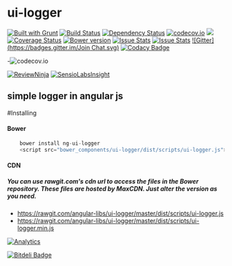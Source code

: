 
# ui-logger
[![Built with Grunt](https://cdn.gruntjs.com/builtwith.png)](http://gruntjs.com/)
[![Build Status](https://travis-ci.org/angular-libs/ui-logger.svg?branch=master)](https://travis-ci.org/angular-libs/ui-logger)
[![Dependency Status](https://gemnasium.com/angular-libs/ui-logger.svg)](https://gemnasium.com/angular-libs/ui-logger)
[![codecov.io](https://codecov.io/github/angular-libs/ui-logger/coverage.svg?branch=master)](https://codecov.io/github/angular-libs/ui-logger?branch=master)
<a href="https://codeclimate.com/github/angular-libs/ui-logger"><img src="https://codeclimate.com/github/angular-libs/ui-logger/badges/gpa.svg" /></a>
[![Coverage Status](https://coveralls.io/repos/angular-libs/ui-logger/badge.svg?branch=master&service=github)](https://coveralls.io/github/angular-libs/ui-logger?branch=master)
[![Bower version](https://badge.fury.io/bo/ui-logger.svg)](https://badge.fury.io/bo/ui-logger)
[![Issue Stats](http://issuestats.com/github/angular-libs/ui-logger/badge/pr?style=flat-square)](http://issuestats.com/github/angular-libs/ui-logger)
[![Issue Stats](http://issuestats.com/github/angular-libs/ui-logger/badge/issue)](http://issuestats.com/github/angular-libs/ui-logger)
[![Gitter](https://badges.gitter.im/Join Chat.svg)](https://gitter.im/angular-libs?utm_source=badge&utm_medium=badge&utm_campaign=pr-badge)
[![Codacy Badge](https://api.codacy.com/project/badge/grade/a1ec55d3234241f283c9da7ff8a9a21b)](https://www.codacy.com/app/kuldeepkeshwar/ui-logger)

-![codecov.io](https://codecov.io/github/angular-libs/ui-logger/branch.svg?branch=master)

[![ReviewNinja](https://app.review.ninja/48887836/badge)](https://app.review.ninja/angular-libs/ui-logger)
[![SensioLabsInsight](https://insight.sensiolabs.com/projects/d8729aca-bb23-4d29-a543-c04a64a5976e/big.png)](https://insight.sensiolabs.com/projects/d8729aca-bb23-4d29-a543-c04a64a5976e)
## simple logger in angular js

#Installing
#### Bower
```javascript
    bower install ng-ui-logger
    <script src="bower_components/ui-logger/dist/scripts/ui-logger.js"></script>
```
#### CDN

##### You can use rawgit.com's cdn url to access the files in the Bower repository. These files are hosted by MaxCDN. Just alter the version as you need.

* https://rawgit.com/angular-libs/ui-logger/master/dist/scripts/ui-logger.js
* https://rawgit.com/angular-libs/ui-logger/master/dist/scripts/ui-logger.min.js



[![Analytics](https://ga-beacon.appspot.com/UA-71806888-3/ui-logger/)](https://github.com/angular-libs/ui-logger)



[![Bitdeli Badge](https://d2weczhvl823v0.cloudfront.net/angular-libs/ui-logger/trend.png)](https://bitdeli.com/free "Bitdeli Badge")

